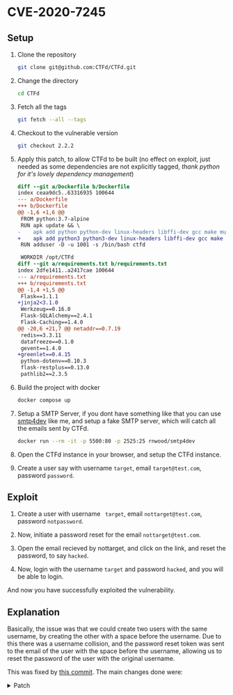 # CVE-2020-7245

## Setup

1. Clone the repository

    ```bash
    git clone git@github.com:CTFd/CTFd.git
    ```

2. Change the directory

    ```bash
    cd CTFd
    ```

3. Fetch all the tags

    ```bash
    git fetch --all --tags
    ```

4. Checkout to the vulnerable version

    ```bash
    git checkout 2.2.2
    ```

5. Apply this patch, to allow CTFd to be built (no effect on exploit, just needed as some dependencies are not explicitly tagged, *thank python for it's lovely dependency management*)

    ```diff
    diff --git a/Dockerfile b/Dockerfile
    index ceaa9dc5..63316935 100644
    --- a/Dockerfile
    +++ b/Dockerfile
    @@ -1,6 +1,6 @@
     FROM python:3.7-alpine
     RUN apk update && \
    -    apk add python python-dev linux-headers libffi-dev gcc make musl-dev py-pip mysql-client git openssl-dev
    +    apk add python3 python3-dev linux-headers libffi-dev gcc make musl-dev py-pip mysql-client git openssl-dev
     RUN adduser -D -u 1001 -s /bin/bash ctfd
    
     WORKDIR /opt/CTFd
    diff --git a/requirements.txt b/requirements.txt
    index 2dfe1411..a2417cae 100644
    --- a/requirements.txt
    +++ b/requirements.txt
    @@ -1,4 +1,5 @@
     Flask==1.1.1
    +jinja2<3.1.0
     Werkzeug==0.16.0
     Flask-SQLAlchemy==2.4.1
     Flask-Caching==1.4.0
    @@ -20,6 +21,7 @@ netaddr==0.7.19
     redis==3.3.11
     datafreeze==0.1.0
     gevent==1.4.0
    +greenlet==0.4.15
     python-dotenv==0.10.3
     flask-restplus==0.13.0
     pathlib2==2.3.5
    ```

6. Build the project with docker

    ```bash
    docker compose up
    ```

7. Setup a SMTP Server, if you dont have something like that you can use [smtp4dev](https://github.com/rnwood/smtp4dev) like me, and setup a fake SMTP server, which will catch all the emails sent by CTFd.

    ```bash
    docker run --rm -it -p 5500:80 -p 2525:25 rnwood/smtp4dev
    ```

8. Open the CTFd instance in your browser, and setup the CTFd instance.

9. Create a user say with username `target`, email `target@test.com`, password `password`.

## Exploit

1. Create a user with username ` target`, email `nottarget@test.com`, password `notpassword`.

2. Now, initiate a password reset for the email `nottarget@test.com`.

3. Open the email recieved by nottarget, and click on the link, and reset the password, to say `hacked`.

4. Now, login with the username `target` and password `hacked`, and you will be able to login.

And now you have successfully exploited the vulnerability.

## Explanation

Basically, the issue was that we could create two users with the same username, by creating the other with a space before the username.
Due to this there was a username collision, and the password reset token was sent to the email of the user with the space before the username, allowing us to reset the password of the user with the original username.

This was fixed by [this commit](https://github.com/CTFd/CTFd/commit/f660ed1fb769126a2d149c26645bbde457a5c616). The main changes done were:

<details>
<summary>Patch</summary>

```diff
From f660ed1fb769126a2d149c26645bbde457a5c616 Mon Sep 17 00:00:00 2001
From: Kevin Chung <kchung@ctfd.io>
Date: Mon, 20 Jan 2020 14:22:06 -0500
Subject: [PATCH] Strip spaces on registration and have reset password use
 email address instead of names (#1218)

* Usernames are now properly stripped before being used in registration checks
* Reset password function now uses email addresses instead of user names for tokens
* Prevent MLC users from resetting their password
---
 CTFd/auth.py                 | 53 ++++++++++++++++++++++++------------
 CTFd/schemas/teams.py        |  1 +
 CTFd/schemas/users.py        |  2 ++
 CTFd/teams.py                |  2 +-
 CTFd/utils/email/__init__.py | 15 +++++-----
 tests/users/test_auth.py     | 23 ++++++++++++----
 tests/utils/test_email.py    |  8 ++++--
 7 files changed, 71 insertions(+), 33 deletions(-)

diff --git a/CTFd/auth.py b/CTFd/auth.py
index 5ca6d52eb2..99bb4621c3 100644
--- a/CTFd/auth.py
+++ b/CTFd/auth.py
@@ -98,7 +98,7 @@ def confirm(data=None):
 def reset_password(data=None):
     if data is not None:
         try:
-            name = unserialize(data, max_age=1800)
+            email_address = unserialize(data, max_age=1800)
         except (BadTimeSignature, SignatureExpired):
             return render_template(
                 "reset_password.html", errors=["Your link has expired"]
@@ -111,20 +111,35 @@ def reset_password(data=None):
         if request.method == "GET":
             return render_template("reset_password.html", mode="set")
         if request.method == "POST":
-            user = Users.query.filter_by(name=name).first_or_404()
-            user.password = request.form["password"].strip()
+            password = request.form.get("password", "").strip()
+            user = Users.query.filter_by(email=email_address).first_or_404()
+            if user.oauth_id:
+                return render_template(
+                    "reset_password.html",
+                    errors=[
+                        "Your account was registered via an authentication provider and does not have an associated password. Please login via your authentication provider."
+                    ],
+                )
+
+            pass_short = len(password) == 0
+            if pass_short:
+                return render_template(
+                    "reset_password.html", errors=["Please pick a longer password"]
+                )
+
+            user.password = password
             db.session.commit()
             log(
                 "logins",
                 format="[{date}] {ip} -  successful password reset for {name}",
-                name=name,
+                name=user.name,
             )
             db.session.close()
             return redirect(url_for("auth.login"))
 
     if request.method == "POST":
         email_address = request.form["email"].strip()
-        team = Users.query.filter_by(email=email_address).first()
+        user = Users.query.filter_by(email=email_address).first()
 
         get_errors()
 
@@ -134,7 +149,7 @@ def reset_password(data=None):
                 errors=["Email could not be sent due to server misconfiguration"],
             )
 
-        if not team:
+        if not user:
             return render_template(
                 "reset_password.html",
                 errors=[
@@ -142,7 +157,15 @@ def reset_password(data=None):
                 ],
             )
 
-        email.forgot_password(email_address, team.name)
+        if user.oauth_id:
+            return render_template(
+                "reset_password.html",
+                errors=[
+                    "The email address associated with this account was registered via an authentication provider and does not have an associated password. Please login via your authentication provider."
+                ],
+            )
+
+        email.forgot_password(email_address)
 
         return render_template(
             "reset_password.html",
@@ -159,9 +182,9 @@ def reset_password(data=None):
 def register():
     errors = get_errors()
     if request.method == "POST":
-        name = request.form["name"]
-        email_address = request.form["email"]
-        password = request.form["password"]
+        name = request.form.get("name", "").strip()
+        email_address = request.form.get("email", "").strip().lower()
+        password = request.form.get("password", "").strip()
 
         name_len = len(name) == 0
         names = Users.query.add_columns("name", "id").filter_by(name=name).first()
@@ -170,9 +193,9 @@ def register():
             .filter_by(email=email_address)
             .first()
         )
-        pass_short = len(password.strip()) == 0
+        pass_short = len(password) == 0
         pass_long = len(password) > 128
-        valid_email = validators.validate_email(request.form["email"])
+        valid_email = validators.validate_email(email_address)
         team_name_email_check = validators.validate_email(name)
 
         if not valid_email:
@@ -206,11 +229,7 @@ def register():
             )
         else:
             with app.app_context():
-                user = Users(
-                    name=name.strip(),
-                    email=email_address.lower(),
-                    password=password.strip(),
-                )
+                user = Users(name=name, email=email_address, password=password)
                 db.session.add(user)
                 db.session.commit()
                 db.session.flush()
diff --git a/CTFd/schemas/users.py b/CTFd/schemas/users.py
index d253911529..e9236c0bdf 100644
--- a/CTFd/schemas/users.py
+++ b/CTFd/schemas/users.py
@@ -55,6 +55,7 @@ def validate_name(self, data):
         name = data.get("name")
         if name is None:
             return
+        name = name.strip()
 
         existing_user = Users.query.filter_by(name=name).first()
         current_user = get_current_user()
@@ -95,6 +96,7 @@ def validate_email(self, data):
         email = data.get("email")
         if email is None:
             return
+        email = email.strip()
 
         existing_user = Users.query.filter_by(email=email).first()
         current_user = get_current_user()
```

</details>
